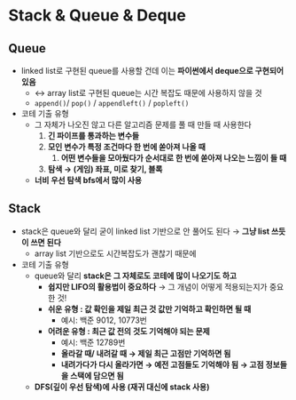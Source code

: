 
# Stack & Queue & Deque

## Queue 
- linked list로 구현된 queue를 사용할 건데 이는 **파이썬에서 deque으로 구현되어있음**
    - ↔ array list로 구현된 queue는 시간 복잡도 때문에 사용하지 않을 것
    - `append()`/ `pop()` / `appendleft()` / `popleft()`
- 코테 기출 유형
    - 그 자체가 나오진 않고 다른 알고리즘 문제를 풀 때 만들 때 사용한다
        1. **긴 파이프를 통과하는 변수들** 
        2. **모인 변수가 특정 조건마다 한 번에 쏟아져 나올 때**
            1. **어떤 변수들을 모아뒀다가 순서대로 한 번에 쏟아져 나오는 느낌이 들 때**  
        3. **탐색 → (게임) 좌표, 미로 찾기, 블록** 
    - **너비 우선 탐색 bfs에서 많이 사용**


 ## Stack
- stack은 queue와 달리 굳이 linked list 기반으로 안 풀어도 된다 → **그냥 list 쓰듯이 쓰면 된다**
    - array list 기반으로도 시간복잡도가 괜찮기 때문에
- 코테 기출 유형
    - queue와 달리 **stack은 그 자체로도 코테에 많이 나오기도 하고**
        - **쉽지만 LIFO의 활용법이 중요하다** → 그 개념이 어떻게 적용되는지가 중요한 것!
        - **쉬운 유형 : 값 확인을 제일 최근 것 값만 기억하고 확인하면 될 때**
          - 예시: 백준 9012, 10773번
        - **어려운 유형 : 최근 값 전의 것도 기억해야 되는 문제**
          - 예시: 백준 12789번
          - **올라갈 때/ 내려갈 때 → 제일 최근 고점만 기억하면 됨**
          - **내려가다가 다시 올라가면 → 예전 고점들도 기억해야 됨 → 고점 정보들을 스택에 담으면 됨**
    - **DFS(깊이 우선 탐색)에 사용 (재귀 대신에 stack 사용)**
